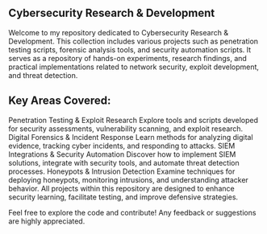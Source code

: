 ## Cybersecurity Research & Development

Welcome to my repository dedicated to Cybersecurity Research & Development. This collection includes various projects such as penetration testing scripts, forensic analysis tools, and security automation scripts. It serves as a repository of hands-on experiments, research findings, and practical implementations related to network security, exploit development, and threat detection.

## Key Areas Covered:
Penetration Testing & Exploit Research
Explore tools and scripts developed for security assessments, vulnerability scanning, and exploit research.
Digital Forensics & Incident Response
Learn methods for analyzing digital evidence, tracking cyber incidents, and responding to attacks.
SIEM Integrations & Security Automation
Discover how to implement SIEM solutions, integrate with security tools, and automate threat detection processes.
Honeypots & Intrusion Detection
Examine techniques for deploying honeypots, monitoring intrusions, and understanding attacker behavior.
All projects within this repository are designed to enhance security learning, facilitate testing, and improve defensive strategies.

Feel free to explore the code and contribute! Any feedback or suggestions are highly appreciated.
